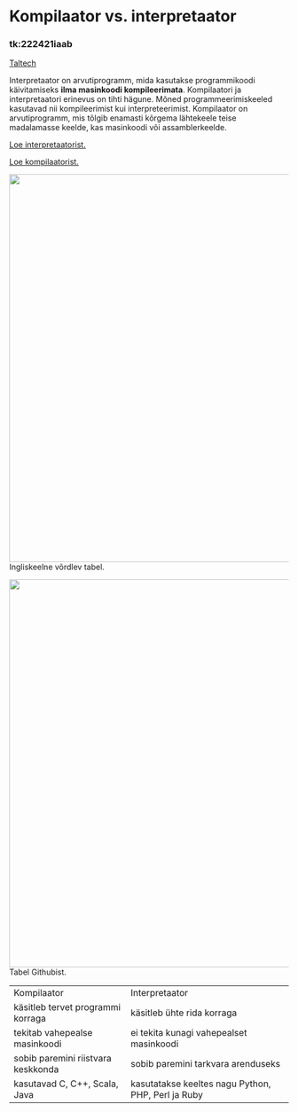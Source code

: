 <html>
<body>

<h1>Kompilaator vs. interpretaator</h1>

<h3>tk:222421iaab</h3>
<a href="https://taltech.ee/"> Taltech</a>

</body>
</html>


   Interpretaator on arvutiprogramm, mida kasutakse programmikoodi käivitamiseks <b>ilma masinkoodi kompileerimata</b>. Kompilaatori ja interpretaatori erinevus on tihti hägune. Mõned programmeerimiskeeled kasutavad nii kompileerimist kui interpreteerimist. 
   Kompilaator on arvutiprogramm, mis tõlgib enamasti kõrgema lähtekeele teise madalamasse keelde, kas masinkoodi või assamblerkeelde.

<a href="https://en.wikipedia.org/wiki/Interpreter_(computing)"> Loe interpretaatorist.</a>

<a href="https://en.wikipedia.org/wiki/Compiler"> Loe kompilaatorist.</a>

<img width="700" src="https://user-images.githubusercontent.com/117080434/199012115-3a1221f9-c96e-4875-9ae4-5d417dbfcb0f.png"> Ingliskeelne võrdlev tabel.


<img width="700" src="https://user-images.githubusercontent.com/117080434/199038859-89f8cfff-3fda-4f52-86f5-dc500f562021.png"> Tabel Githubist.


<table>
   
<td>Kompilaator<td/>Interpretaator</tr>
<td>käsitleb tervet programmi korraga<td>käsitleb ühte rida korraga</tr>
<td>tekitab vahepealse masinkoodi<td>ei tekita kunagi vahepealset masinkoodi</tr>
<td>sobib paremini riistvara keskkonda<td>sobib paremini tarkvara arenduseks</tr>
<td>kasutavad C, C++, Scala, Java<td>kasutatakse keeltes nagu Python, PHP, Perl ja Ruby</tr>

</table>


